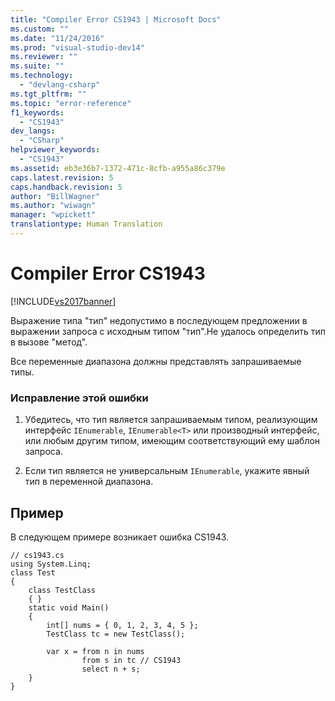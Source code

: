 ```yaml
---
title: "Compiler Error CS1943 | Microsoft Docs"
ms.custom: ""
ms.date: "11/24/2016"
ms.prod: "visual-studio-dev14"
ms.reviewer: ""
ms.suite: ""
ms.technology: 
  - "devlang-csharp"
ms.tgt_pltfrm: ""
ms.topic: "error-reference"
f1_keywords: 
  - "CS1943"
dev_langs: 
  - "CSharp"
helpviewer_keywords: 
  - "CS1943"
ms.assetid: eb3e36b7-1372-471c-8cfb-a955a86c379e
caps.latest.revision: 5
caps.handback.revision: 5
author: "BillWagner"
ms.author: "wiwagn"
manager: "wpickett"
translationtype: Human Translation
---
```

# Compiler Error CS1943
[!INCLUDE[vs2017banner](../../../csharp/includes/vs2017banner.md)]

Выражение типа "тип" недопустимо в последующем предложении в выражении запроса с исходным типом "тип".Не удалось определить тип в вызове "метод".  
  
 Все переменные диапазона должны представлять запрашиваемые типы.  
  
### Исправление этой ошибки  
  
1.  Убедитесь, что тип является запрашиваемым типом, реализующим интерфейс `IEnumerable`, `IEnumerable<T>` или производный интерфейс, или любым другим типом, имеющим соответствующий ему шаблон запроса.  
  
2.  Если тип является не универсальным `IEnumerable`, укажите явный тип в переменной диапазона.  
  
## Пример  
 В следующем примере возникает ошибка CS1943.  
  
```  
// cs1943.cs  
using System.Linq;  
class Test  
{  
    class TestClass  
    { }  
    static void Main()  
    {  
        int[] nums = { 0, 1, 2, 3, 4, 5 };  
        TestClass tc = new TestClass();  
  
        var x = from n in nums  
                from s in tc // CS1943  
                select n + s;  
    }  
}  
```